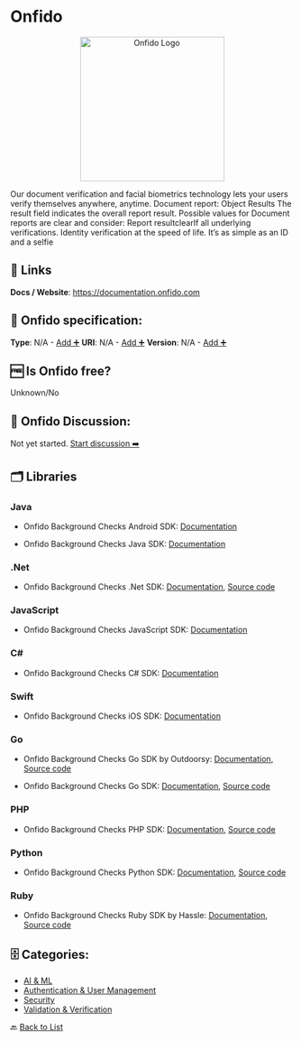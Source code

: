 # Onfido
<p align="center">
    <img width="256" src="https://raw.githubusercontent.com/apis-list/apis-list/main/apis/onfido/logo_256x256.png" alt="Onfido Logo"/>
</p>
Our document verification and facial biometrics technology lets your users verify themselves anywhere, anytime. Document report: Object Results The result field indicates the overall report result. Possible values for Document reports are clear and consider: Report resultclearIf all underlying verifications. Identity verification at the speed of life. It’s as simple as an ID and a selfie

##  🔗 Links
**Docs / Website**: https://documentation.onfido.com

## 🧬 Onfido specification:
**Type**: N/A - [Add ➕](https://github.com/apis-list/apis-list/edit/main/apis-list.yaml)
**URI**: N/A - [Add ➕](https://github.com/apis-list/apis-list/edit/main/apis-list.yaml)
**Version**: N/A - [Add ➕](https://github.com/apis-list/apis-list/edit/main/apis-list.yaml)

## 🆓 Is Onfido free?
 Unknown/No 

## 💬 Onfido Discussion:
Not yet started. [Start discussion ➡️](https://github.com/apis-list/apis-list/discussions/new)

## 🗂️ Libraries
### Java
- Onfido Background Checks Android SDK: [Documentation](https://github.com/onfido/onfido-android-sdk)

- Onfido Background Checks Java SDK: [Documentation](https://github.com/onfido/api-java-client)

### .Net
- Onfido Background Checks .Net SDK: [Documentation](https://github.com/onfido/onfido.net), [Source code](https://www.nuget.org/packages/Onfido.NET)

### JavaScript
- Onfido Background Checks JavaScript SDK: [Documentation](https://github.com/onfido/api-javascript-client)

### C#
- Onfido Background Checks C# SDK: [Documentation](https://github.com/onfido/api-csharp-client)

### Swift
- Onfido Background Checks iOS SDK: [Documentation](https://github.com/onfido/onfido-ios-sdk)

### Go
-  Onfido Background Checks Go SDK by Outdoorsy: [Documentation](https://onfido.com/documentation#client-libraries), [Source code](https://github.com/outdoorsy/onfido)

- Onfido Background Checks Go SDK: [Documentation](https://onfido.com/documentation#go), [Source code](https://github.com/outdoorsy/onfido)

### PHP
- Onfido Background Checks PHP SDK: [Documentation](https://onfido.com/documentation#php), [Source code](https://github.com/onfido/php-onfido)

### Python
-  Onfido Background Checks Python SDK: [Documentation](https://onfido.com/documentation#python), [Source code](https://github.com/onfido/pyonfido)

### Ruby
- Onfido Background Checks Ruby SDK by Hassle: [Documentation](https://onfido.com/documentation#ruby), [Source code](https://github.com/hvssle/onfido)


## 🗄️ Categories:
- [AI & ML](https://github.com/apis-list/apis-list#ai--ml-)
- [Authentication & User Management](https://github.com/apis-list/apis-list#authentication--user-management-)
- [Security](https://github.com/apis-list/apis-list#security-)
- [Validation & Verification](https://github.com/apis-list/apis-list#validation--verification-)

🔙  [Back to List](https://github.com/apis-list/apis-list)
